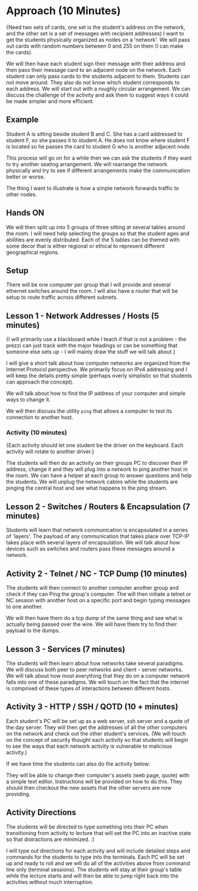# Approach (10 Minutes)
{Need two sets of cards, one set is the student's address on the network, and the other set is a set of messages with recipient addresses)
I want to get the students physically organized as nodes on a 'network'. We will pass out cards with random numbers between 0 and 255 on them (I can make the cards).

We will then have each student sign their message with their address and then pass their message card to an adjacent node on the network. Each student can only pass cards to the students adjacent to them. Students can not move around. They also do not know which student corresponds to each address. We will start out with a roughly circular arrangement. We can discuss the challenge of the activity and ask them to suggest ways it could be made simpler and more efficient.

## Example
Student A is sitting beside student B and C. She has a card addressed to student F, so she passes it to student A. He does not know where student F is located so he passes the card to student G who is another adjacent node.

This process will go on for a while then we can ask the students if they want to try another seating arrangement. We will rearrange the network physically and try to see if different arrangements make the communication better or worse.

The thing I want to illustrate is how a simple network forwards traffic to other nodes.

## Hands ON

We will then split up into  5 groups of three sitting at several tables around the room. I will need help selecting the groups so that the student ages and abilities are evenly distributed. Each of the 5 tables can be themed with some decor that is either regional or ethical to represent different geographical regions.

## Setup
There will be one computer per group that I will provide and several ethernet switches around the room. I will also have a router that will be setup to route traffic across different subnets.

## Lesson 1 - Network Addresses / Hosts (5 minutes)
{I will primarily use a blackboard while I teach if that is not a problem - the prezzi can just track with the major headings or can be something that someone else sets up - I will mainly draw the stuff we will talk about.}

I will give a short talk about how computer networks are organized from the Internet Protocol perspective. We primarily focus on IPv4 addressing and I will keep the details pretty simple (perhaps overly simplistic so that students can approach the concept).

We will talk about how to find the IP address of your computer and simple ways to change it.

We will then discuss the utility `ping` that allows a computer to test its connection to another host.

### Activity (10 minutes)
{Each activity should let one student be the driver on the keyboard. Each activity will rotate to another driver.}

The students will then do an activity on their groups PC to discover their IP address, change it and they will plug into a network to ping another host in the room. We can have a helper at each group to answer questions and help the students. We will unplug the network cables while the students are pinging the central host and see what happens to the ping stream.

## Lesson 2 - Switches / Routers & Encapsulation (7 minutes)
Students will learn that network communication is encapsulated in a series of 'layers'. The payload of any communication that takes place over TCP-IP takes place with several layers of encapsulation. We will talk about how devices such as switches and routers pass these messages around a network.

## Activity 2 - Telnet / NC - TCP Dump (10 minutes)
The students will then connect to another computer another group and check if they can Ping the group's computer. The will then initiate a telnet or NC session with another host on a specific port and begin typing messages to one another.

We will then have them do a tcp dump of the same thing and see what is actually being passed over the wire. We will have them try to find their payload in the dumps.

## Lesson 3 - Services (7 minutes)
The students will then learn about how networks take several paradigms. We will discuss both peer to peer networks and client - server networks. We will talk about how most everything that they do on a computer network falls into one of these paradigms. We will touch on the fact that the internet is comprised of these types of interactions between different hosts.

## Activity 3 - HTTP / SSH / QOTD (10 + minutes)
Each student's PC will be set up as a web server, ssh server and a quote of the day server. They will then get the addresses of all the other computers on the network and check out the other student's services. (We will touch on the concept of security thought each activity so that students will begin to see the ways that each network activity is vulnerable to malicious activity.)

If we have time the students can also do the activity below:

They will be able to change their computer's assets (web page, quote) with a simple text editor. Instructions will be provided on how to do this. They should then checkout the new assets that the other servers are now providing.

## Activity Directions
The students will be directed to type something into their PC when transitioning from activity to lecture that will set the PC into an inactive state so that distractions are minimized. :)

I will type out directions for each activity and will include detailed steps and commands for the students to type into the terminals. Each PC will be set up and ready to roll and we will do all of the activities above from command line only (terminal sessions). The students will stay at their group's table while the lecture starts and will then be able to jump right back into the activities without much interruption.
